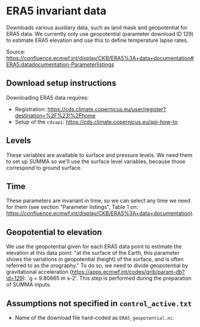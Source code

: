 # ERA5 invariant data
Downloads various auxiliary data, such as land mask and geopotential for ERA5 data. We currently only use geopotential (parameter download ID 129) to estimate ERA5 elevation and use this to define temperature lapse rates.

Source: https://confluence.ecmwf.int/display/CKB/ERA5%3A+data+documentation#ERA5:datadocumentation-Parameterlistings


## Download setup instructions
Downloading ERA5 data requires:
- Registration: https://cds.climate.copernicus.eu/user/register?destination=%2F%23!%2Fhome
- Setup of the `cdsapi`: https://cds.climate.copernicus.eu/api-how-to


## Levels
These variables are available to surface and pressure levels. We need them to set up SUMMA so we'll use the surface level variables, because those correspond to ground surface.

## Time
These parameters are invariant in time, so we can select any time we need for them (see section "Parameter listings", Table 1 on: https://confluence.ecmwf.int/display/CKB/ERA5%3A+data+documentation).

## Geopotential to elevation
We use the geopotential given for each ERA5 data point to estimate the elevation at this data point: "at the surface of the Earth, this parameter shows the variations in geopotential (height) of the surface, and is often referred to as the orography." To do so, we need to divide geopotential by gravitational acceleration (https://apps.ecmwf.int/codes/grib/param-db?id=129): `g = 9.80665 m s-2'. This step is performed during the preparation of SUMMA inputs.

## Assumptions not specified in `control_active.txt`
- Name of the download file hard-coded as `ERA5_geopotential.nc`.

